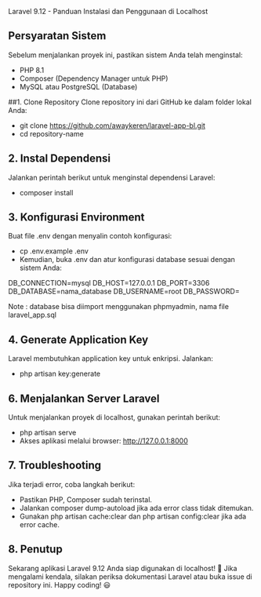 Laravel 9.12 - Panduan Instalasi dan Penggunaan di Localhost

## Persyaratan Sistem
Sebelum menjalankan proyek ini, pastikan sistem Anda telah menginstal:
- PHP 8.1 
- Composer (Dependency Manager untuk PHP)
- MySQL atau PostgreSQL (Database)

##1. Clone Repository
Clone repository ini dari GitHub ke dalam folder lokal Anda:
- git clone https://github.com/awaykeren/laravel-app-bl.git
- cd repository-name


## 2. Instal Dependensi
Jalankan perintah berikut untuk menginstal dependensi Laravel:
- composer install

## 3. Konfigurasi Environment
Buat file .env dengan menyalin contoh konfigurasi:
- cp .env.example .env
- Kemudian, buka .env dan atur konfigurasi database sesuai dengan sistem Anda:

DB_CONNECTION=mysql
DB_HOST=127.0.0.1
DB_PORT=3306
DB_DATABASE=nama_database
DB_USERNAME=root
DB_PASSWORD=

Note : database bisa diimport menggunakan phpmyadmin, nama file laravel_app.sql

## 4. Generate Application Key
Laravel membutuhkan application key untuk enkripsi. Jalankan:
- php artisan key:generate

## 6. Menjalankan Server Laravel
Untuk menjalankan proyek di localhost, gunakan perintah berikut:
- php artisan serve
- Akses aplikasi melalui browser: http://127.0.0.1:8000

## 7. Troubleshooting

Jika terjadi error, coba langkah berikut:
- Pastikan PHP, Composer sudah terinstal.
- Jalankan composer dump-autoload jika ada error class tidak ditemukan.
- Gunakan php artisan cache:clear dan php artisan config:clear jika ada error cache.

## 8. Penutup
Sekarang aplikasi Laravel 9.12 Anda siap digunakan di localhost! 🚀
Jika mengalami kendala, silakan periksa dokumentasi Laravel atau buka issue di repository ini. Happy coding! 😃